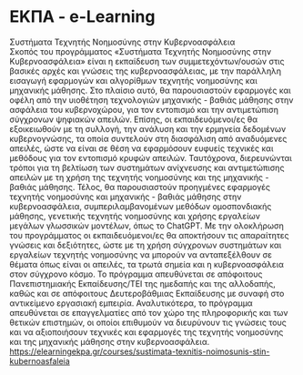 # ΕΚΠΑ - e-Learning
Συστήματα Τεχνητής Νοημοσύνης στην Κυβερνοασφάλεια <br> 
Σκοπός του προγράμματος «Συστήματα Τεχνητής Νοημοσύνης στην Κυβερνοασφάλεια» είναι η εκπαίδευση των συμμετεχόντων/ουσών στις βασικές αρχές και γνώσεις της κυβερνοασφάλειας, με την παράλληλη εισαγωγή εφαρμογών και αλγορίθμων τεχνητής νοημοσύνης και μηχανικής μάθησης. Στο πλαίσιο αυτό, θα παρουσιαστούν εφαρμογές και οφέλη από την υιοθέτηση τεχνολογιών μηχανικής - βαθιάς μάθησης στην ασφάλεια του κυβερνοχώρου, για τον εντοπισμό και την αντιμετώπιση σύγχρονων ψηφιακών απειλών. Επίσης, οι εκπαιδευόμενοι/ες θα εξοικειωθούν με τη συλλογή, την ανάλυση και την ερμηνεία δεδομένων κυβερνογνώσης, τα οποία συντελούν στη διασφάλιση από αναδυόμενες απειλές, ώστε να είναι σε θέση να εφαρμόσουν ευφυείς τεχνικές και μεθόδους για τον εντοπισμό κρυφών απειλών. Ταυτόχρονα, διερευνώνται τρόποι για τη βελτίωση των συστημάτων ανίχνευσης και αντιμετώπισης απειλών με τη χρήση της τεχνητής νοημοσύνης και της μηχανικής - βαθιάς μάθησης. Τέλος, θα παρουσιαστούν προηγμένες εφαρμογές τεχνητής νοημοσύνης και μηχανικής - βαθιάς μάθησης στην κυβερνοασφάλεια, συμπεριλαμβανομένων μεθόδων ομοσπονδιακής μάθησης, γενετικής τεχνητής νοημοσύνης και χρήσης εργαλείων μεγάλων γλωσσικών μοντέλων, όπως το ChatGPT. Με την ολοκλήρωση του προγράμματος οι εκπαιδευόμενοι/ες θα αποκτήσουν τις απαραίτητες γνώσεις και δεξιότητες, ώστε με τη χρήση σύγχρονων συστημάτων και εργαλείων τεχνητής νοημοσύνης να μπορούν να ανταπεξέλθουν σε θέματα όπως είναι οι απειλές, τα τρωτά σημεία και η κυβερνοασφάλεια στον σύγχρονο κόσμο.
Το πρόγραμμα απευθύνεται σε απόφοιτους Πανεπιστημιακής Εκπαίδευσης/ΤΕΙ της ημεδαπής και της αλλοδαπής, καθώς και σε απόφοιτους Δευτεροβάθμιας Εκπαίδευσης με συναφή στο αντικείμενο εργασιακή εμπειρία. Αναλυτικότερα, το πρόγραμμα απευθύνεται σε επαγγελματίες από τον χώρο της πληροφορικής και των θετικών επιστημών, οι οποίοι επιθυμούν να διευρύνουν τις γνώσεις τους και να αξιοποιήσουν τεχνικές και εφαρμογές της τεχνητής νοημοσύνης και της μηχανικής μάθησης στην κυβερνοασφάλεια.  
https://elearningekpa.gr/courses/sustimata-texnitis-noimosunis-stin-kubernoasfaleia
